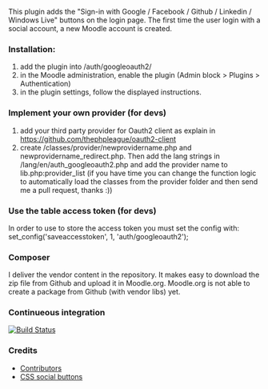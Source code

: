 This plugin adds the "Sign-in with Google / Facebook / Github / Linkedin / Windows Live" buttons on the login page. The first time the user login with a social account, a new Moodle account is created. 

### Installation:
1. add the plugin into /auth/googleoauth2/
2. in the Moodle administration, enable the plugin (Admin block > Plugins > Authentication)
3. in the plugin settings, follow the displayed instructions.

### Implement your own provider (for devs)
1. add your third party provider for Oauth2 client as explain in https://github.com/thephpleague/oauth2-client
2. create /classes/provider/newprovidername.php and newprovidername_redirect.php. Then add the lang strings in /lang/en/auth_googleoauth2.php 
and add the provider name to lib.php:provider_list (if you have time you can change the function logic to automatically load the classes from the provider folder 
and then send me a pull request, thanks :)) 

### Use the table access token (for devs)
In order to use to store the access token you must set the config with:
set_config('saveaccesstoken', 1, 'auth/googleoauth2');

### Composer
I deliver the vendor content in the repository. It makes easy to download the zip file from Github and upload it in Moodle.org. 
Moodle.org is not able to create a package from Github (with vendor libs) yet.

### Continueous integration
[![Build Status](https://api.shippable.com/projects/546da22ad46935d5fbbe1761/badge?branchName=master)](https://app.shippable.com/projects/546da22ad46935d5fbbe1761/builds/latest)

### Credits
* [Contributors](https://github.com/mouneyrac/auth_googleoauth2/graphs/contributors)
* [CSS social buttons](http://zocial.smcllns.com/)
